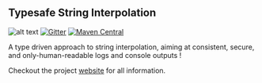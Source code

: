 ## Typesafe String Interpolation


![alt text](https://travis-ci.org/afsalthaj/safe-string-interpolation.svg?branch=master)
[![Gitter](https://badges.gitter.im/Join%20Chat.svg)](https://gitter.im/safe-string-interpolation/community?utm_source=badge&utm_medium=badge&utm_campaign=pr-badge&utm_content=badge)
[![Maven Central](https://img.shields.io/maven-central/v/io.github.afsalthaj/safe-string_2.12.svg)](http://search.maven.org/#search|gav|1|g%3A%22io.github.afsalthaj%22%20AND%20a%3A%22safe-string_2.12%22)


A type driven approach to string interpolation, aiming at consistent, secure,  and only-human-readable logs and console outputs ! 

Checkout the project [website](https://afsalthaj.github.io/safe-string-interpolation/) for all information.
